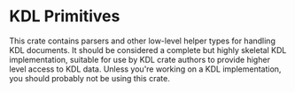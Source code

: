 # KDL Primitives

This crate contains parsers and other low-level helper types for handling KDL documents. It should be considered a complete but highly skeletal KDL implementation, suitable for use by KDL crate authors to provide higher level access to KDL data. Unless you're working on a KDL implementation, you should probably not be using this crate.
